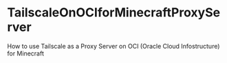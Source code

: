 # TailscaleOnOCIforMinecraftProxyServer
How to use Tailscale as a Proxy Server on OCI (Oracle Cloud Infostructure) for Minecraft 
